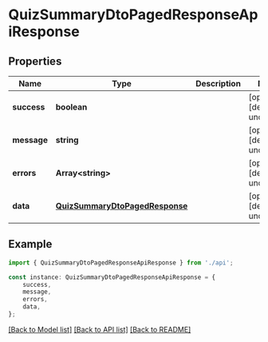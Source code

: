 # QuizSummaryDtoPagedResponseApiResponse


## Properties

Name | Type | Description | Notes
------------ | ------------- | ------------- | -------------
**success** | **boolean** |  | [optional] [default to undefined]
**message** | **string** |  | [optional] [default to undefined]
**errors** | **Array&lt;string&gt;** |  | [optional] [default to undefined]
**data** | [**QuizSummaryDtoPagedResponse**](QuizSummaryDtoPagedResponse.md) |  | [optional] [default to undefined]

## Example

```typescript
import { QuizSummaryDtoPagedResponseApiResponse } from './api';

const instance: QuizSummaryDtoPagedResponseApiResponse = {
    success,
    message,
    errors,
    data,
};
```

[[Back to Model list]](../README.md#documentation-for-models) [[Back to API list]](../README.md#documentation-for-api-endpoints) [[Back to README]](../README.md)
